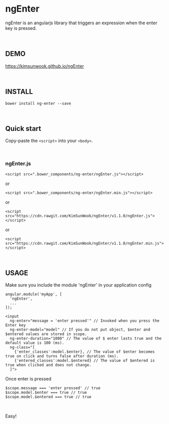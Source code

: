 ngEnter
=======

ngEnter is an angularjs library that triggers an expression when the enter key is pressed.

<br/>

DEMO
-------
https://kimsunwook.github.io/ngEnter

<br/>

INSTALL
-------

```
bower install ng-enter --save
```

<br/>

Quick start
-------
Copy-paste the ```<script>``` into your ```<body>```.

<br/>

### ngEnter.js

```
<script src=".bower_components/ng-enter/ngEnter.js"></script>
```
or
```
<script src=".bower_components/ng-enter/ngEnter.min.js"></script>
```
or
```
<script src="https://cdn.rawgit.com/KimSunWook/ngEnter/v1.1.0/ngEnter.js"></script>
```
or
```
<script src="https://cdn.rawgit.com/KimSunWook/ngEnter/v1.1.0/ngEnter.min.js"></script>
```

<br/>

USAGE
-----

Make sure you include the module 'ngEnter' in your application config

```
angular.module('myApp', [
  'ngEnter',
  ...
]);
```

```
<input
  ng-enter="message = 'enter pressed'" // Invoked when you press the Enter key
  ng-enter-model="model" // If you do not put object, $enter and $entered values ​​are stored in scope.
  ng-enter-duration="1000" // The value of $ enter lasts true and the default value is 100 (ms).
  ng-class="[
    {'enter_classes':model.$enter}, // The value of $enter becomes true on click and turns false after duration (ms).
    {'entered_classes':model.$entered} // The value of $entered is true when clicked and does not change.
  ]">
```

Once enter is pressed

```
$scope.message === 'enter pressed' // true
$scope.model.$enter === true // true
$scope.model.$entered === true // true
```

<br/>

Easy!
